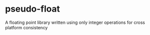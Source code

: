 # pseudo-float
A floating point library written using only integer operations for cross platform consistency

